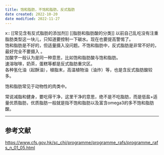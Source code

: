 ```yaml
---
title: 饱和脂肪，不饱和脂肪，反式脂肪
date created: 2022-10-20
date modified: 2022-11-27
---
```

x:: [[常见含有反式脂肪的添加剂]]
[[脂肪和脂肪酸的分类]]
以前自己乱吃没有注重脂肪类型这一块儿，只知道要控制一下碳水。现在也要提高警惕了。  
饱和脂肪是不好的，但适量摄入没问题。不饱和脂肪中，反式脂肪是非常不好的，最好完全不要摄入 。  
加酸字一般认为是同一种意思，比如饱和脂肪酸与饱和脂肪。  
速溶咖啡，奶茶，蛋糕等都是反式脂肪重灾区。  
各种氢化油（起酥油），植脂末，高温植物油（油炸）等，也是含反式脂肪酸较多。  

饱和脂肪常见于动物性的肉类中。

常说减脂和健身，要吃得干净，这里干净的意思，绝不是不吃脂肪，而是低盐+适量优质脂肪，优质脂肪一般就是指不饱和脂肪以及富含omega3的多不饱和脂肪酸。

---

## 参考文献

https://www.cfs.gov.hk/sc_chi/programme/programme_rafs/programme_rafs_n_01_05.html

